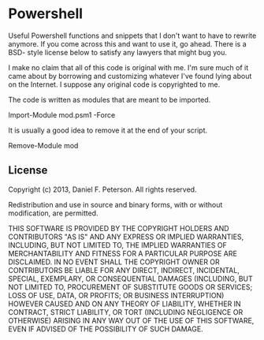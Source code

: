 Powershell
==========

Useful Powershell functions and snippets that I don't want to have to rewrite
anymore. If you come across this and want to use it, go ahead. There is a BSD-
style license below to satisfy any lawyers that might bug you.

I make no claim that all of this code is original with me. I'm sure much of it
came about by borrowing and customizing whatever I've found lying about on the
Internet. I suppose any original code is copyrighted to me.

The code is written as modules that are meant to be imported.

Import-Module mod.psm1 -Force

It is usually a good idea to remove it at the end of your script.

Remove-Module mod


License
-------
Copyright (c) 2013, Daniel F. Peterson. All rights reserved.

Redistribution and use in source and binary forms, with or without
modification, are permitted.

THIS SOFTWARE IS PROVIDED BY THE COPYRIGHT HOLDERS AND CONTRIBUTORS "AS IS" AND
ANY EXPRESS OR IMPLIED WARRANTIES, INCLUDING, BUT NOT LIMITED TO, THE IMPLIED
WARRANTIES OF MERCHANTABILITY AND FITNESS FOR A PARTICULAR PURPOSE ARE
DISCLAIMED. IN NO EVENT SHALL THE COPYRIGHT OWNER OR CONTRIBUTORS BE LIABLE FOR
ANY DIRECT, INDIRECT, INCIDENTAL, SPECIAL, EXEMPLARY, OR CONSEQUENTIAL DAMAGES
(INCLUDING, BUT NOT LIMITED TO, PROCUREMENT OF SUBSTITUTE GOODS OR SERVICES;
LOSS OF USE, DATA, OR PROFITS; OR BUSINESS INTERRUPTION) HOWEVER CAUSED AND
ON ANY THEORY OF LIABILITY, WHETHER IN CONTRACT, STRICT LIABILITY, OR TORT
(INCLUDING NEGLIGENCE OR OTHERWISE) ARISING IN ANY WAY OUT OF THE USE OF THIS
SOFTWARE, EVEN IF ADVISED OF THE POSSIBILITY OF SUCH DAMAGE.
